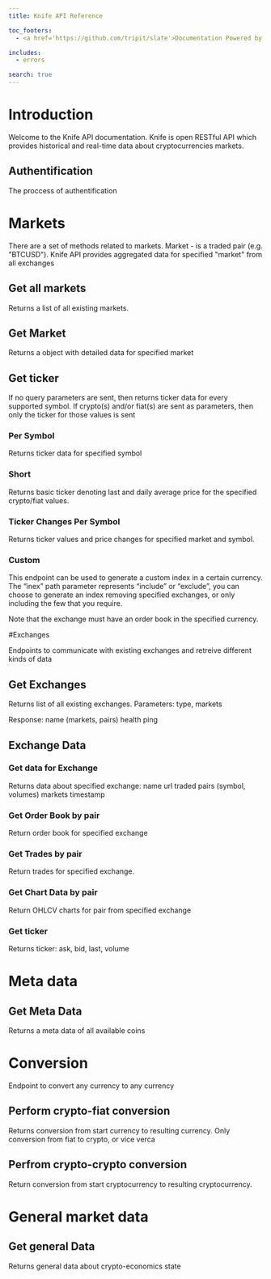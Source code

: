 ```yaml
---
title: Knife API Reference

toc_footers:
  - <a href='https://github.com/tripit/slate'>Documentation Powered by Slate</a>

includes:
  - errors

search: true
---
```


# Introduction

Welcome to the Knife API documentation. Knife is open RESTful API which provides historical and real-time data about cryptocurrencies markets.

## Authentification

The proccess of authentification

# Markets

There are a set of methods related to markets.
Market - is a traded pair (e.g. "BTCUSD"). Knife API provides aggregated data for specified "market" from all exchanges

## Get all markets

Returns a list of all existing markets. 

## Get Market

Returns a object with detailed data for specified market

## Get ticker

If no query parameters are sent, then returns ticker data for every supported symbol. If crypto(s) and/or fiat(s) are sent as parameters, then only the ticker for those values is sent

### Per Symbol

Returns ticker data for specified symbol

### Short

Returns basic ticker denoting last and daily average price for the specified crypto/fiat values.

### Ticker Changes Per Symbol

Returns ticker values and price changes for specified market and symbol.

### Custom

This endpoint can be used to generate a custom index in a certain currency. The “inex” path parameter represents “include” or “exclude”, you can choose to generate an index removing specified exchanges, or only including the few that you require.

Note that the exchange must have an order book in the specified currency.

#Exchanges

Endpoints to communicate with existing exchanges and retreive different kinds of data

## Get Exchanges

Returns list of all existing exchanges. Parameters: type, markets

Response:
name (markets, pairs)
health
ping

## Exchange Data

### Get data for Exchange

Returns data about specified exchange:
name
url
traded pairs (symbol, volumes)
markets
timestamp

### Get Order Book by pair

Return order book for specified exchange

### Get Trades by pair

Return trades for specified exchange. 

### Get Chart Data by pair

Return OHLCV charts for pair from specified exchange

### Get ticker

Returns ticker: ask, bid, last, volume

# Meta data

## Get Meta Data

Returns a meta data of all available coins

# Conversion

Endpoint to convert any currency to any currency

## Perform crypto-fiat conversion

Returns conversion from start currency to resulting currency. Only conversion from fiat to crypto, or vice verca

## Perfrom crypto-crypto conversion

Return conversion from start cryptocurrency to resulting cryptocurrency.

# General market data

## Get general Data

Returns general data about crypto-economics state


